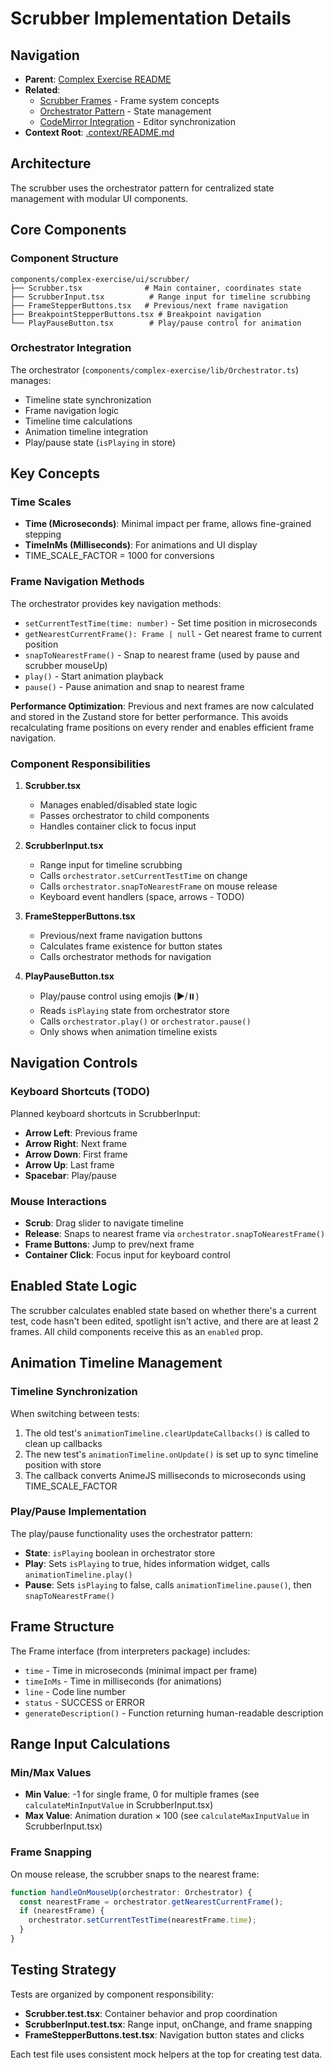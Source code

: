 # Scrubber Implementation Details

## Navigation

- **Parent**: [Complex Exercise README](./README.md)
- **Related**:
  - [Scrubber Frames](./scrubber-frames.md) - Frame system concepts
  - [Orchestrator Pattern](./orchestrator-pattern.md) - State management
  - [CodeMirror Integration](./codemirror.md) - Editor synchronization
- **Context Root**: [.context/README.md](../README.md)

## Architecture

The scrubber uses the orchestrator pattern for centralized state management with modular UI components.

## Core Components

### Component Structure

```
components/complex-exercise/ui/scrubber/
├── Scrubber.tsx              # Main container, coordinates state
├── ScrubberInput.tsx          # Range input for timeline scrubbing
├── FrameStepperButtons.tsx   # Previous/next frame navigation
├── BreakpointStepperButtons.tsx # Breakpoint navigation
└── PlayPauseButton.tsx        # Play/pause control for animation
```

### Orchestrator Integration

The orchestrator (`components/complex-exercise/lib/Orchestrator.ts`) manages:

- Timeline state synchronization
- Frame navigation logic
- Timeline time calculations
- Animation timeline integration
- Play/pause state (`isPlaying` in store)

## Key Concepts

### Time Scales

- **Time (Microseconds)**: Minimal impact per frame, allows fine-grained stepping
- **TimeInMs (Milliseconds)**: For animations and UI display
- TIME_SCALE_FACTOR = 1000 for conversions

### Frame Navigation Methods

The orchestrator provides key navigation methods:

- `setCurrentTestTime(time: number)` - Set time position in microseconds
- `getNearestCurrentFrame(): Frame | null` - Get nearest frame to current position
- `snapToNearestFrame()` - Snap to nearest frame (used by pause and scrubber mouseUp)
- `play()` - Start animation playback
- `pause()` - Pause animation and snap to nearest frame

**Performance Optimization**: Previous and next frames are now calculated and stored in the Zustand store for better performance. This avoids recalculating frame positions on every render and enables efficient frame navigation.

### Component Responsibilities

1. **Scrubber.tsx**
   - Manages enabled/disabled state logic
   - Passes orchestrator to child components
   - Handles container click to focus input

2. **ScrubberInput.tsx**
   - Range input for timeline scrubbing
   - Calls `orchestrator.setCurrentTestTime` on change
   - Calls `orchestrator.snapToNearestFrame` on mouse release
   - Keyboard event handlers (space, arrows - TODO)

3. **FrameStepperButtons.tsx**
   - Previous/next frame navigation buttons
   - Calculates frame existence for button states
   - Calls orchestrator methods for navigation

4. **PlayPauseButton.tsx**
   - Play/pause control using emojis (▶️/⏸️)
   - Reads `isPlaying` state from orchestrator store
   - Calls `orchestrator.play()` or `orchestrator.pause()`
   - Only shows when animation timeline exists

## Navigation Controls

### Keyboard Shortcuts (TODO)

Planned keyboard shortcuts in ScrubberInput:

- **Arrow Left**: Previous frame
- **Arrow Right**: Next frame
- **Arrow Down**: First frame
- **Arrow Up**: Last frame
- **Spacebar**: Play/pause

### Mouse Interactions

- **Scrub**: Drag slider to navigate timeline
- **Release**: Snaps to nearest frame via `orchestrator.snapToNearestFrame()`
- **Frame Buttons**: Jump to prev/next frame
- **Container Click**: Focus input for keyboard control

## Enabled State Logic

The scrubber calculates enabled state based on whether there's a current test, code hasn't been edited, spotlight isn't active, and there are at least 2 frames. All child components receive this as an `enabled` prop.

## Animation Timeline Management

### Timeline Synchronization

When switching between tests:

1. The old test's `animationTimeline.clearUpdateCallbacks()` is called to clean up callbacks
2. The new test's `animationTimeline.onUpdate()` is set up to sync timeline position with store
3. The callback converts AnimeJS milliseconds to microseconds using TIME_SCALE_FACTOR

### Play/Pause Implementation

The play/pause functionality uses the orchestrator pattern:

- **State**: `isPlaying` boolean in orchestrator store
- **Play**: Sets `isPlaying` to true, hides information widget, calls `animationTimeline.play()`
- **Pause**: Sets `isPlaying` to false, calls `animationTimeline.pause()`, then `snapToNearestFrame()`

## Frame Structure

The Frame interface (from interpreters package) includes:

- `time` - Time in microseconds (minimal impact per frame)
- `timeInMs` - Time in milliseconds (for animations)
- `line` - Code line number
- `status` - SUCCESS or ERROR
- `generateDescription()` - Function returning human-readable description

## Range Input Calculations

### Min/Max Values

- **Min Value**: -1 for single frame, 0 for multiple frames (see `calculateMinInputValue` in ScrubberInput.tsx)
- **Max Value**: Animation duration × 100 (see `calculateMaxInputValue` in ScrubberInput.tsx)

### Frame Snapping

On mouse release, the scrubber snaps to the nearest frame:

```typescript
function handleOnMouseUp(orchestrator: Orchestrator) {
  const nearestFrame = orchestrator.getNearestCurrentFrame();
  if (nearestFrame) {
    orchestrator.setCurrentTestTime(nearestFrame.time);
  }
}
```

## Testing Strategy

Tests are organized by component responsibility:

- **Scrubber.test.tsx**: Container behavior and prop coordination
- **ScrubberInput.test.tsx**: Range input, onChange, and frame snapping
- **FrameStepperButtons.test.tsx**: Navigation button states and clicks

Each test file uses consistent mock helpers at the top for creating test data.
